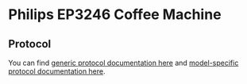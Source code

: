 # Philips EP3246 Coffee Machine

## Protocol
You can find [generic protocol documentation here](../Common/protocol.md) and [model-specific protocol documentation here](./protocol.md).
